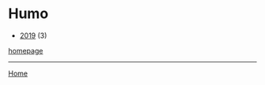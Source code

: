 # Humo

  * [2019](./humo-2019.md) (3)

[homepage](https://www.humo.be/)

----

[Home](../index.md)
